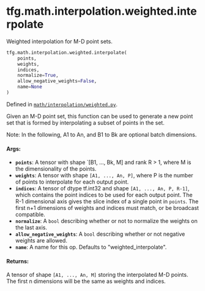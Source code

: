 <div itemscope itemtype="http://developers.google.com/ReferenceObject">
<meta itemprop="name" content="tfg.math.interpolation.weighted.interpolate" />
<meta itemprop="path" content="Stable" />
</div>

# tfg.math.interpolation.weighted.interpolate

Weighted interpolation for M-D point sets.

``` python
tfg.math.interpolation.weighted.interpolate(
    points,
    weights,
    indices,
    normalize=True,
    allow_negative_weights=False,
    name=None
)
```



Defined in [`math/interpolation/weighted.py`](https://github.com/tensorflow/graphics/blob/master/tensorflow_graphics/math/interpolation/weighted.py).

<!-- Placeholder for "Used in" -->

Given an M-D point set, this function can be used to generate a new point set
that is formed by interpolating a subset of points in the set.

Note:
  In the following, A1 to An, and B1 to Bk are optional batch dimensions.

#### Args:

* <b>`points`</b>: A tensor with shape `[B1, ..., Bk, M] and rank R > 1, where M is the
    dimensionality of the points.
* <b>`weights`</b>: A tensor with shape `[A1, ..., An, P]`, where P is the number of
    points to interpolate for each output point.
* <b>`indices`</b>: A tensor of dtype tf.int32 and shape `[A1, ..., An, P, R-1]`, which
    contains the point indices to be used for each output point. The R-1
    dimensional axis gives the slice index of a single point in `points`. The
    first n+1 dimensions of weights and indices must match, or be broadcast
    compatible.
* <b>`normalize`</b>: A `bool` describing whether or not to normalize the weights on
    the last axis.
* <b>`allow_negative_weights`</b>: A `bool` describing whether or not negative weights
    are allowed.
* <b>`name`</b>: A name for this op. Defaults to "weighted_interpolate".


#### Returns:

A tensor of shape `[A1, ..., An, M]` storing the interpolated M-D
points. The first n dimensions will be the same as weights and indices.